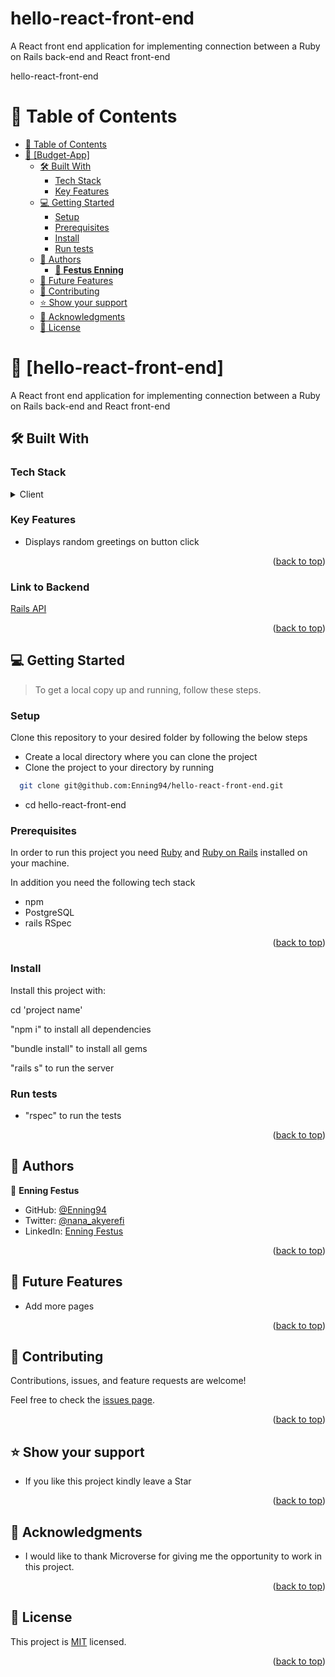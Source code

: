 # hello-react-front-end
A React front end application for implementing connection between a Ruby on Rails back-end and React front-end



<a name="readme-top">hello-react-front-end</a>

# 📗 Table of Contents

- [📗 Table of Contents](#-table-of-contents)
- [📖 \[Budget-App\] ](#-hello-react-front-end-)
  - [🛠 Built With ](#-built-with-)
    - [Tech Stack ](#tech-stack-)
    - [Key Features ](#key-features-)
  - [💻 Getting Started ](#-getting-started-)
    - [Setup](#setup)
    - [Prerequisites](#prerequisites)
    - [Install](#install)
    - [Run tests](#run-tests)
  - [👥 Authors ](#-authors-)
    - [👤 **Festus Enning**](#👤-Festus-Enning)
  - [🔭 Future Features ](#-future-features-)
  - [🤝 Contributing ](#-contributing-)
  - [⭐️ Show your support ](#️-show-your-support-)
  - [🙏 Acknowledgments ](#-acknowledgments-)
  - [📝 License ](#-license-)

<!-- PROJECT DESCRIPTION -->

# 📖 [hello-react-front-end] <a name="about-project"></a>

A React front end application for implementing connection between a Ruby on Rails back-end and React front-end

## 🛠 Built With <a name="built-with"></a>

### Tech Stack <a name="tech-stack"></a>

<details>
  <summary>Client</summary>
  <ul>
    <li><a href="https://reactjs.org/">Rails</a></li>
  </ul>
</details>


<!-- Features -->

### Key Features <a name="key-features"></a>
- Displays random greetings on button click


<p align="right">(<a href="#readme-top">back to top</a>)</p>
<!-- Link to Backend -->

### Link to Backend <a name="Link_to_Frontend"></a>
[Rails API](https://github.com/Enning94/hello-rails-back-end)


<p align="right">(<a href="#readme-top">back to top</a>)</p>

<!-- GETTING STARTED -->

## 💻 Getting Started <a name="getting-started"></a>

> To get a local copy up and running, follow these steps.

### Setup

Clone this repository to your desired folder by following the below steps

- Create a local directory where you can clone the project
- Clone the project to your directory by running

```sh
  git clone git@github.com:Enning94/hello-react-front-end.git
```
- cd hello-react-front-end

### Prerequisites 

In order to run this project you need [Ruby](https://www.ruby-lang.org/en/) and [Ruby on Rails](https://rubyonrails.org/) installed on your machine.

In addition you need the following tech stack
- npm
- PostgreSQL
- rails RSpec 

<p align="right">(<a href="#readme-top">back to top</a>)</p>

### Install

Install this project with:

cd 'project name'

"npm i" to install all dependencies

"bundle install" to install all gems

"rails s" to run the server

### Run tests

- "rspec" to run the tests

<p align="right">(<a href="#readme-top">back to top</a>)</p>

<!-- AUTHORS -->

## 👥 Authors <a name="authors"></a>

👤 **Enning Festus**

- GitHub: [@Enning94](https://github.com/Enning94)
- Twitter: [@nana_akyerefi](https://twitter.com/nana_akyerefi)
- LinkedIn: [Enning Festus](https://www.linkedin.com/in/enningfestus/)


<p align="right">(<a href="#readme-top">back to top</a>)</p>

<!-- FUTURE FEATURES -->

## 🔭 Future Features <a name="future-features"></a>
- Add more pages


<p align="right">(<a href="#readme-top">back to top</a>)</p>

<!-- CONTRIBUTING -->

## 🤝 Contributing <a name="contributing"></a>

Contributions, issues, and feature requests are welcome!

Feel free to check the [issues page](https://github.com/Enning94/hello-react-front-end/issues).

<p align="right">(<a href="#readme-top">back to top</a>)</p>

<!-- SUPPORT -->

## ⭐️ Show your support <a name="support"></a>

- If you like this project kindly leave a Star

<p align="right">(<a href="#readme-top">back to top</a>)</p>

<!-- ACKNOWLEDGEMENTS -->

## 🙏 Acknowledgments <a name="acknowledgements"></a>

- I would like to thank Microverse for giving me the opportunity to work in this project.


<p align="right">(<a href="#readme-top">back to top</a>)</p>

<!-- LICENSE -->

## 📝 License <a name="license"></a>

This project is [MIT](./LICENSE) licensed.

<p align="right">(<a href="#readme-top">back to top</a>) </p>